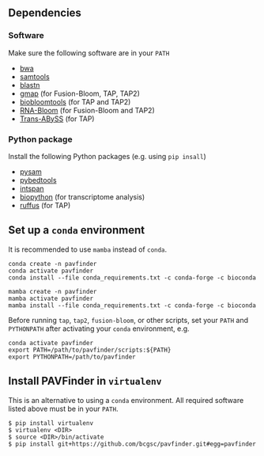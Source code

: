 ## Dependencies

### Software
Make sure the following software are in your `PATH`

- [bwa](http://bio-bwa.sourceforge.net/)
- [samtools](http://samtools.sourceforge.net/)
- [blastn](https://ftp.ncbi.nlm.nih.gov/blast/executables/blast+/LATEST/)
- [gmap](http://research-pub.gene.com/gmap/) (for Fusion-Bloom, TAP, TAP2)
- [biobloomtools](https://github.com/bcgsc/biobloom) (for TAP and TAP2)
- [RNA-Bloom](https://github.com/bcgsc/RNA-Bloom) (for Fusion-Bloom and TAP2)
- [Trans-ABySS](https://github.com/bcgsc/transabyss) (for TAP)

### Python package
Install the following Python packages (e.g. using `pip insall`)

- [pysam](https://github.com/pysam-developers/pysam)
- [pybedtools](https://daler.github.io/pybedtools/)
- [intspan](https://pypi.python.org/pypi/intspan/)
- [biopython](http://biopython.org/) (for transcriptome analysis)
- [ruffus](http://www.ruffus.org.uk/) (for TAP)

## Set up a `conda` environment

It is recommended to use `mamba` instead of `conda`.

```
conda create -n pavfinder
conda activate pavfinder
conda install --file conda_requirements.txt -c conda-forge -c bioconda
```
```
mamba create -n pavfinder
mamba activate pavfinder
mamba install --file conda_requirements.txt -c conda-forge -c bioconda
```

Before running `tap`, `tap2`, `fusion-bloom`, or other scripts, set your `PATH` and `PYTHONPATH` after activating your `conda` environment, e.g.
```
conda activate pavfinder
export PATH=/path/to/pavfinder/scripts:${PATH}
export PYTHONPATH=/path/to/pavfinder
```

## Install PAVFinder in `virtualenv`

This is an alternative to using a `conda` environment. All required software listed above must be in your `PATH`.

```
$ pip install virtualenv
$ virtualenv <DIR>
$ source <DIR>/bin/activate
$ pip install git+https://github.com/bcgsc/pavfinder.git#egg=pavfinder
```
